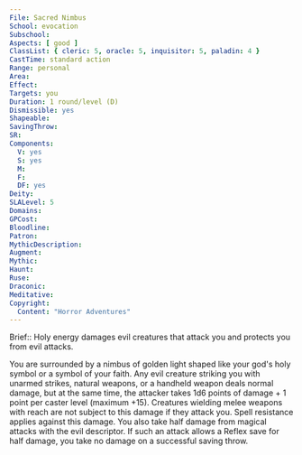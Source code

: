 ```yaml
---
File: Sacred Nimbus
School: evocation
Subschool: 
Aspects: [ good ]
ClassList: { cleric: 5, oracle: 5, inquisitor: 5, paladin: 4 }
CastTime: standard action
Range: personal
Area: 
Effect: 
Targets: you
Duration: 1 round/level (D)
Dismissible: yes
Shapeable: 
SavingThrow: 
SR: 
Components:
  V: yes
  S: yes
  M: 
  F: 
  DF: yes
Deity: 
SLALevel: 5
Domains: 
GPCost: 
Bloodline: 
Patron: 
MythicDescription: 
Augment: 
Mythic: 
Haunt: 
Ruse: 
Draconic: 
Meditative: 
Copyright:
  Content: "Horror Adventures"
---
```

Brief:: Holy energy damages evil creatures that attack you and protects you from evil attacks.

You are surrounded by a nimbus of golden light shaped like your god's holy symbol or a symbol of your faith. Any evil creature striking you with unarmed strikes, natural weapons, or a handheld weapon deals normal damage, but at the same time, the attacker takes 1d6 points of damage + 1 point per caster level (maximum +15). Creatures wielding melee weapons with reach are not subject to this damage if they attack you. Spell resistance applies against this damage. You also take half damage from magical attacks with the evil descriptor. If such an attack allows a Reflex save for half damage, you take no damage on a successful saving throw.
